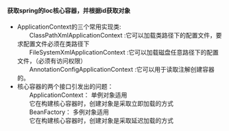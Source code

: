 #### 获取spring的Ioc核心容器，并根据id获取对象
* ApplicationContext的三个常用实现类:  
&emsp;&emsp;ClassPathXmlApplicationContext :它可以加载类路径下的配置文件，要求配置文件必须在类路径下  
&emsp;&emsp;FileSystemXmlApplicationContext :它可以加载磁盘任意路径下的配置文件，（必须有访问权限）  
&emsp;&emsp;AnnotationConfigApplicationContext :它可以用于读取注解创建容器的。  
* 核心容器的两个接口引发出的问题：  
&emsp;&emsp;ApplicationContext： 单例对象适用  
&emsp;&emsp;它在构建核心容器时，创建对象是采取立即加载的方式  
&emsp;&emsp;BeanFactory：    多例对象适用  
&emsp;&emsp;它在构建核心容器时，创建对象是采取延迟加载的方式  